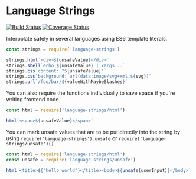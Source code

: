 # Language Strings

[![Build Status](https://travis-ci.org/fabiosantoscode/language-strings.svg?branch=master)](https://travis-ci.org/fabiosantoscode/language-strings) [![Coverage Status](https://coveralls.io/repos/github/fabiosantoscode/language-strings/badge.svg?branch=master)](https://coveralls.io/github/fabiosantoscode/language-strings?branch=master)

Interpolate safely in several languages using ES6 template literals.

```javascript
const strings = require('language-strings')

strings.html`<div>${unsafeValue}</div>`
strings.shell`echo ${unsafeValue} | xargs...`
strings.css`content: "${unsafeValue}"`
strings.css`background: url(data:image/svg+xml,${svg})`
strings.url`/foo/bar/${valueWithMaybeSlashes}`
```

You can also require the functions individually to save space if you're writing frontend code.

```javascript
const html = require('language-strings/html')

html`<span>${unsafeValue}</span>`
```

You can mark unsafe values that are to be put directly into the string by using `require('language-strings').unsafe` or `require('language-strings/unsafe')()`


```javascript
const html = require('language-strings/html')
const unsafe = require('language-strings/unsafe')

html`<title>${"hello world"}</title><body>${unsafe(userInput)}</body>`
```
